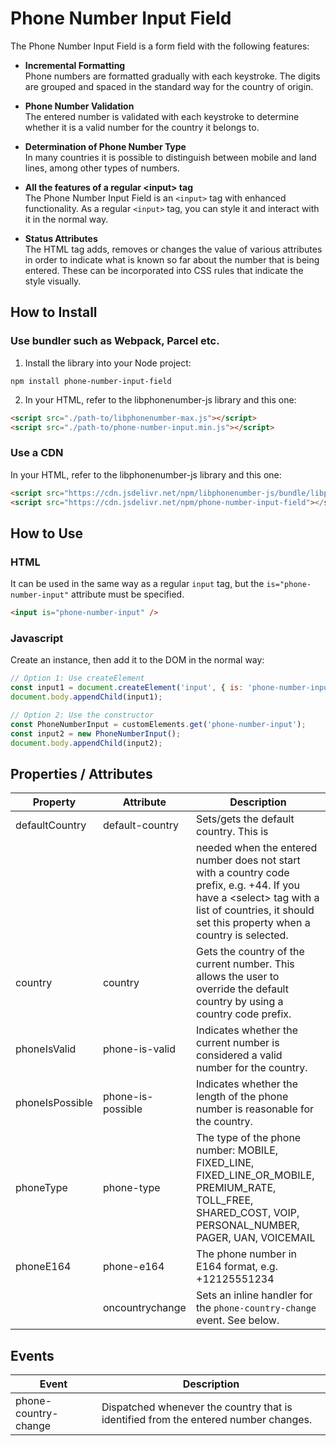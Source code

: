 # Phone Number Input Field

The Phone Number Input Field is a form field with the following features:

- **Incremental Formatting**  
  Phone numbers are formatted gradually with each keystroke. The digits are
  grouped and spaced in the standard way for the country of origin.

- **Phone Number Validation**  
  The entered number is validated with each keystroke to determine whether it is
  a valid number for the country it belongs to.

- **Determination of Phone Number Type**  
  In many countries it is possible to distinguish between mobile and land lines,
  among other types of numbers.

- **All the features of a regular \<input\> tag**  
  The Phone Number Input Field is an `<input>` tag with enhanced functionality.
  As a regular `<input>` tag, you can style it and interact with it in the
  normal way.

- **Status Attributes**  
  The HTML tag adds, removes or changes the value of various attributes in order
  to indicate what is known so far about the number that is being entered. These
  can be incorporated into CSS rules that indicate the style visually.

## How to Install

### Use bundler such as Webpack, Parcel etc.

1. Install the library into your Node project:

```
npm install phone-number-input-field
```

2. In your HTML, refer to the libphonenumber-js library and this one:

```html
<script src="./path-to/libphonenumber-max.js"></script>
<script src="./path-to/phone-number-input.min.js"></script>
```

### Use a CDN

In your HTML, refer to the libphonenumber-js library and this one:

```html
<script src="https://cdn.jsdelivr.net/npm/libphonenumber-js/bundle/libphonenumber-max.js"></script>
<script src="https://cdn.jsdelivr.net/npm/phone-number-input-field"></src>
```

## How to Use

### HTML

It can be used in the same way as a regular `input` tag, but the
`is="phone-number-input"` attribute must be specified.

```html
<input is="phone-number-input" />
```

### Javascript

Create an instance, then add it to the DOM in the normal way:

```javascript
// Option 1: Use createElement
const input1 = document.createElement('input', { is: 'phone-number-input' });
document.body.appendChild(input1);

// Option 2: Use the constructor
const PhoneNumberInput = customElements.get('phone-number-input');
const input2 = new PhoneNumberInput();
document.body.appendChild(input2);
```

## Properties / Attributes

| Property        | Attribute         | Description                                                                                                                                                                                        |
| --------------- | ----------------- | -------------------------------------------------------------------------------------------------------------------------------------------------------------------------------------------------- |
| defaultCountry  | default-country   | Sets/gets the default country. This is                                                                                                                                                             |
|                 |                   | needed when the entered number does not start with a country code prefix, e.g. +44. If you have a \<select\> tag with a list of countries, it should set this property when a country is selected. |
| country         | country           | Gets the country of the current number. This allows the user to override the default country by using a country code prefix.                                                                       |
| phoneIsValid    | phone-is-valid    | Indicates whether the current number is considered a valid number for the country.                                                                                                                 |
| phoneIsPossible | phone-is-possible | Indicates whether the length of the phone number is reasonable for the country.                                                                                                                    |
| phoneType       | phone-type        | The type of the phone number: MOBILE, FIXED_LINE, FIXED_LINE_OR_MOBILE, PREMIUM_RATE, TOLL_FREE, SHARED_COST, VOIP, PERSONAL_NUMBER, PAGER, UAN, VOICEMAIL                                         |
| phoneE164       | phone-e164        | The phone number in E164 format, e.g. +12125551234                                                                                                                                                 |
|                 | oncountrychange   | Sets an inline handler for the `phone-country-change` event. See below.                                                                                                                            |

## Events

| Event                | Description                                                                         |
| -------------------- | ----------------------------------------------------------------------------------- |
| phone-country-change | Dispatched whenever the country that is identified from the entered number changes. |
